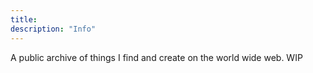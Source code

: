 ```yaml
---
title:
description: "Info"
---
```

A public archive of things I find and create on the world wide web. WIP
